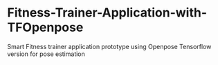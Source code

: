 # Fitness-Trainer-Application-with-TFOpenpose
Smart Fitness trainer application prototype using Openpose Tensorflow version for pose estimation 

